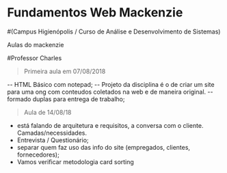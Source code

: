 # Fundamentos Web Mackenzie 
#(Campus Higienópolis / Curso de Análise e Desenvolvimento de Sistemas)

Aulas do mackenzie

#Professor Charles  

> Primeira aula em 07/08/2018 

-- HTML Básico com notepad;
-- Projeto da disciplina é o de criar um site para uma ong com conteudos coletados na web e de maneira original. 
-- formado duplas para entrega de trabalho;

> Aula de 14/08/18 
- está falando de arquitetura e requisitos, a conversa com o cliente. Camadas/necessidades.
- Entrevista / Questionário;
- separar quem faz uso das info do site (empregados, clientes, fornecedores);
- Vamos verificar metodologia card sorting



